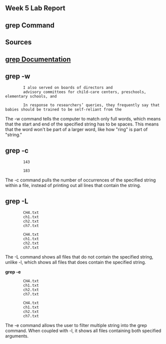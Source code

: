 **Week 5 Lab Report**
---
grep Command
---

**Sources**
---
[grep Documentation](https://www.gnu.org/software/grep/manual/grep.html)
---

**grep -w**
---
```$ grep -w "and" ch1.txt
        I also served on boards of directors and
        advisory committees for child-care centers, preschools, elementary schools, and 
```

```$ grep -w "the" ch2.txt
        In response to researchers’ queries, they frequently say that babies should be trained to be self-reliant from the
```

The -w command tells the computer to match only full words, which means that the start and end of the specified string has to be spaces. This means that the word won't be part of a larger word, like how "ring" is part of "string."

**grep -c**
---
```$ grep -c "and" ch1.txt
        143
```

```$ grep -c "the" ch2.txt
        183
```

The -c command pulls the number of occurrences of the specified string within a file, instead of printing out all lines that contain the string.

**grep -L**
---
```grep -L "alohomora" *
        CH4.txt
        ch1.txt
        ch2.txt
        ch7.txt
```

```grep -L "kombucha" *
        CH4.txt
        ch1.txt
        ch2.txt
        ch7.txt
```

The -L command shows all files that do not contain the specified string, unlike -l, which shows all files that does contain the specified string.

**grep -e**
```$ grep -e "and" -e "the" -l *
        CH4.txt
        ch1.txt
        ch2.txt
        ch7.txt
```

``` grep -e "you" -e "how" -l *
        CH4.txt
        ch1.txt
        ch2.txt
        ch7.txt
```

The -e command allows the user to filter multiple string into the grep command. When coupled with -l, it shows all files containing both specified arguments.
